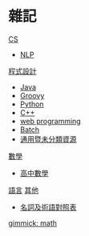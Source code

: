 # 雜記

[CS]()

* [NLP](CS/NLP.md)

[程式設計]()

* [Java](Programming/Java.md)
* [Groovy](Programming/Groovy.md)
* [Python](Programming/Python.md)
* [C++](Programming/C++.md)
* [web programming](Programming/webProgramming.md)
* [Batch](Programming/batch.md)
* [通用暨未分類資源](Programming/miscellaneous.md)

[數學]()

* [高中數學](math/preCollege.md)

[語言]()
[其他]()

* [名詞及術語對照表](terms.md)

[gimmick: math]()